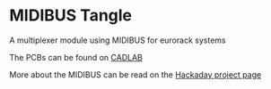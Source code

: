 # MIDIBUS Tangle
 
<p> A multiplexer module using MIDIBUS for eurorack systems </p>

<p> The PCBs can be found on 
<a href="https://cadlab.io/project/25238">CADLAB</a>
 </p>

<p> More about the MIDIBUS can be read on the <a href="https://hackaday.io/project/182092-midibus">Hackaday project page</a> </p>
